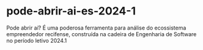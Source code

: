 # pode-abrir-ai-es-2024-1
Pode abrir aí? É uma poderosa ferramenta para análise do ecossistema empreendedor recifense, construída na cadeira de Engenharia de Software no período letivo 2024.1

